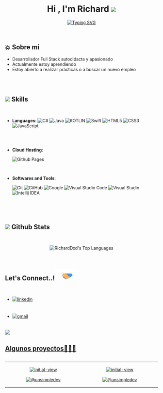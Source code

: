 
<h1 align="center"><b>Hi , I'm Richard </b><img src="https://media.giphy.com/media/hvRJCLFzcasrR4ia7z/giphy.gif" width="35"></h1>
<!--  -->
<p align="center">
  <a href="https://git.io/typing-svg"><img src="https://readme-typing-svg.herokuapp.com?font=Fira+Code&size=25&pause=1000&color=1DA737&background=17144800&center=true&width=435&lines=Hello%2C+World!;Richard+Landa;%3C3" alt="Typing SVG" /></a>
</p>


<br>



	
## :boom: **Sobre mi**


- Desarrollador Full Stack autodidacta y apasionado
- Actualmente estoy aprendiendo 
- Estoy abierto a realizar prácticas o a buscar un nuevo empleo

<br><br>


## <img src="https://media2.giphy.com/media/QssGEmpkyEOhBCb7e1/giphy.gif?cid=ecf05e47a0n3gi1bfqntqmob8g9aid1oyj2wr3ds3mg700bl&rid=giphy.gif" width ="25"><b> Skills</b>
<br>

<p align="center">

- **Languages**:
    ![C#](https://img.shields.io/badge/c%23-%23239120.svg?style=for-the-badge&logo=csharp&logoColor=white)
    ![Java](https://img.shields.io/badge/java-%23ED8B00.svg?style=for-the-badge&logo=openjdk&logoColor=white)
    ![KOTLIN](https://img.shields.io/badge/Kotlin-7F52FF?style=for-the-badge&logo=Kotlin&logoColor=white)
    ![Swift](https://img.shields.io/badge/swift-F54A2A?style=for-the-badge&logo=swift&logoColor=white)
    ![HTML5](https://img.shields.io/badge/HTML5%20-%23E34F26.svg?style=for-the-badge&logo=html5&logoColor=white)
    ![CSS3](https://img.shields.io/badge/css3-%231572B6.svg?style=for-the-badge&logo=css3&logoColor=white)
    ![JavaScript](https://img.shields.io/badge/JavaScript%20-%23F7DF1E.svg?style=for-the-badge&logo=javascript&logoColor=black)

<br>   


<br>

- **Cloud Hosting**:

    ![Github Pages](https://img.shields.io/badge/GitHub%20Pages-%23327FC7.svg?style=for-the-badge&logo=github&logoColor=white)
    
<br>

- **Softwares and Tools**:

    ![Git](https://img.shields.io/badge/git-%23F05033.svg?style=for-the-badge&logo=git&logoColor=white)
    ![GitHub](https://img.shields.io/badge/github-%23121011.svg?style=for-the-badge&logo=github&logoColor=white)
    ![Google](https://img.shields.io/badge/google-%234285F4.svg?style=for-the-badge&logo=google&logoColor=white)
    ![Visual Studio Code](https://img.shields.io/badge/Visual%20Studio%20Code-0078d7.svg?style=for-the-badge&logo=visual-studio-code&logoColor=white)
    ![Visual Studio](https://img.shields.io/badge/Visual%20Studio-5C2D91.svg?style=for-the-badge&logo=visual-studio&logoColor=white)
    ![Intellij IDEA](https://img.shields.io/badge/Intellij%20Idea-000?logo=intellij-idea&style=for-the-badge)
    

<br>
</p>

<br>


## <img src="https://media.giphy.com/media/iY8CRBdQXODJSCERIr/giphy.gif" width="35"><b> Github Stats </b>
<br>

<div align="center">

<!--- stats & Trophy (start) -->
![RichardDxd's Top Languages](https://github-readme-stats.vercel.app/api/top-langs/?username=RichardDxd&theme=vue-dark&show_icons=true&hide_border=true&layout=compact)
<!--- stats (end) -->

</a>
</div>

<br>

## <b> Let's Connect..!</b><img src="https://github.com/0xAbdulKhalid/0xAbdulKhalid/raw/main/assets/mdImages/handshake.gif" width ="80">
<br>
<div align='left'>

<ul>

<li>
<a href="www.linkedin.com/in/richard-enrique-landa-amao-414a15359" target="_blank">
<img src="https://img.shields.io/badge/Linkedin:  Richard-%2300acee.svg?color=405DE6" alt=linkedin style="margin-bottom: 5px;"
</a>
</li>

<br>

<br>

<li>
<a href="landa.richarddev@gmail.com" target="_blank">
<img src="https://img.shields.io/badge/Gmail-D14836?style=for-the-badge&logo=gmail&logoColor=white" alt=gmail style="margin-bottom: 5px;"
</a>
</li>
	
</ul>
</div>

<br>
<img src="https://user-images.githubusercontent.com/73097560/115834477-dbab4500-a447-11eb-908a-139a6edaec5c.gif">
<br>

<div align='center'>

</div>
<div id="proyectos">
<h2 >Algunos proyectos👨🏻‍💻</h2>

<table align="left" >
<tr border="none">
<!--- 1 proyects -->
  <td width="25%" align="center">
    <p align="center">
	<a href='https://postimg.cc/ts54jjfv' target='_blank'><img src='https://i.postimg.cc/0NgM75Cv/initial-view.png' border='0' alt='initial-view'/></a>
      </p>
    <p align="center">
	    <a href="https://github.com/RichardDxd/Store-Swift" target="blank"><img align="center" src="https://img.shields.io/badge/GitHub-100000?style=for-the-badge&logo=github&logoColor=white" alt="@unsimpledev" /></a>
     <a href="https://youtu.be/rISmdhlhOPM" title="Go to Source">
         
</td>
<!--- 2 proyects -->
<td width="25%" align="center">
    <p align="center">
	<a href='https://postimg.cc/JtrFtWsC' target='_blank'><img src='https://i.postimg.cc/ryx2nVcs/initial-view.png' border='0' alt='initial-view'/></a>
      </p>
    <p align="center">
	    <a href="https://github.com/RichardDxd/PedidosSegracsa" target="blank"><img align="center" src="https://img.shields.io/badge/GitHub-100000?style=for-the-badge&logo=github&logoColor=white" alt="@unsimpledev" /></a>
     <a href="https://youtu.be/rISmdhlhOPM" title="Go to Source">   
</td>
  <!--- 3 proyects -->
  <!---<td width="25%" align="center">
   <p align="center">
	<a href='https://postimg.cc/ts54jjfv' target='_blank'><img src='https://i.postimg.cc/0NgM75Cv/initial-view.png' border='0' alt='initial-view'/></a>
      </p>
    <p align="center">
	    <a href="https://github.com/unsimpledev/ProyectoNotificaciones" target="blank"><img align="center" src="https://img.shields.io/badge/GitHub-100000?style=for-the-badge&logo=github&logoColor=white" alt="@unsimpledev" /></a>
     <a href="https://youtu.be/rISmdhlhOPM" title="Go to Source">
</td>
<!--- 4 proyects-->
   <!---<td width="25%" align="center">
    <p align="center">
	<a href='https://postimg.cc/ts54jjfv' target='_blank'><img src='https://i.postimg.cc/0NgM75Cv/initial-view.png' border='0' alt='initial-view'/></a>
      </p>
    <p align="center">
	    <a href="https://github.com/unsimpledev/ProyectoNotificaciones" target="blank"><img align="center" src="https://img.shields.io/badge/GitHub-100000?style=for-the-badge&logo=github&logoColor=white" alt="@unsimpledev" /></a>
     <a href="https://youtu.be/rISmdhlhOPM" title="Go to Source">-->
</td>
  
</tr>
</table>
  </div>
<br>
<br><br>
<br>
<br><br><br>
<br><br>
<br>
<br>

